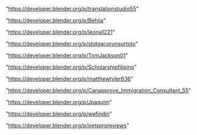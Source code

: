 "https://developer.blender.org/p/translationstudio55"

"https://developer.blender.org/p/Behija"

"https://developer.blender.org/p/leona1221"

"https://developer.blender.org/p/slotgacorunsurtoto"

"https://developer.blender.org/p/TomJackson01"

"https://developer.blender.org/p/Scholarshipfilipino"

"https://developer.blender.org/p/matthewtyler636"

"https://developer.blender.org/p/Canapprove_Immigration_Consultant_55"

"https://developer.blender.org/p/Jpaquim"

"https://developer.blender.org/p/wefindin"

"https://developer.blender.org/p/petsproreviews"

 
 
